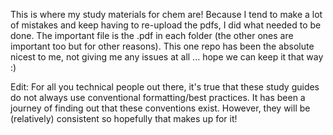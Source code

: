 This is where my study materials for chem are! Because I tend to make a lot of mistakes and keep having to re-upload the pdfs, I did what needed to be done. The important file is the .pdf in each folder (the other ones are important too but for other reasons). This one repo has been the absolute nicest to me, not giving me any issues at all ... hope we can keep it that way :)

Edit: For all you technical people out there, it's true that these study guides do not always use conventional formatting/best practices. It has been a journey of finding out that these conventions exist. However, they will be (relatively) consistent so hopefully that makes up for it!